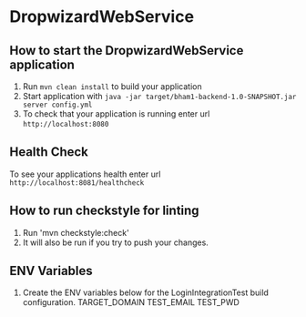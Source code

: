 # DropwizardWebService

How to start the DropwizardWebService application
---

1. Run `mvn clean install` to build your application
1. Start application with `java -jar target/bham1-backend-1.0-SNAPSHOT.jar server config.yml`
1. To check that your application is running enter url `http://localhost:8080`

Health Check
---

To see your applications health enter url `http://localhost:8081/healthcheck`


How to run checkstyle for linting
---
1. Run 'mvn checkstyle:check'
1. It will also be run if you try to push your changes.

ENV Variables
---
1. Create the ENV variables below for the LoginIntegrationTest build configuration.
TARGET_DOMAIN
TEST_EMAIL
TEST_PWD
